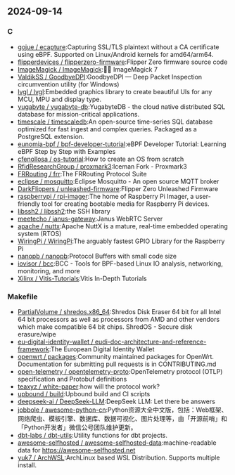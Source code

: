 ## 2024-09-14

### C

* [gojue / ecapture](https://github.com/gojue/ecapture):Capturing SSL/TLS plaintext without a CA certificate using eBPF. Supported on Linux/Android kernels for amd64/arm64.
* [flipperdevices / flipperzero-firmware](https://github.com/flipperdevices/flipperzero-firmware):Flipper Zero firmware source code
* [ImageMagick / ImageMagick](https://github.com/ImageMagick/ImageMagick):🧙‍♂️ ImageMagick 7
* [ValdikSS / GoodbyeDPI](https://github.com/ValdikSS/GoodbyeDPI):GoodbyeDPI — Deep Packet Inspection circumvention utility (for Windows)
* [lvgl / lvgl](https://github.com/lvgl/lvgl):Embedded graphics library to create beautiful UIs for any MCU, MPU and display type.
* [yugabyte / yugabyte-db](https://github.com/yugabyte/yugabyte-db):YugabyteDB - the cloud native distributed SQL database for mission-critical applications.
* [timescale / timescaledb](https://github.com/timescale/timescaledb):An open-source time-series SQL database optimized for fast ingest and complex queries. Packaged as a PostgreSQL extension.
* [eunomia-bpf / bpf-developer-tutorial](https://github.com/eunomia-bpf/bpf-developer-tutorial):eBPF Developer Tutorial: Learning eBPF Step by Step with Examples
* [cfenollosa / os-tutorial](https://github.com/cfenollosa/os-tutorial):How to create an OS from scratch
* [RfidResearchGroup / proxmark3](https://github.com/RfidResearchGroup/proxmark3):Iceman Fork - Proxmark3
* [FRRouting / frr](https://github.com/FRRouting/frr):The FRRouting Protocol Suite
* [eclipse / mosquitto](https://github.com/eclipse/mosquitto):Eclipse Mosquitto - An open source MQTT broker
* [DarkFlippers / unleashed-firmware](https://github.com/DarkFlippers/unleashed-firmware):Flipper Zero Unleashed Firmware
* [raspberrypi / rpi-imager](https://github.com/raspberrypi/rpi-imager):The home of Raspberry Pi Imager, a user-friendly tool for creating bootable media for Raspberry Pi devices.
* [libssh2 / libssh2](https://github.com/libssh2/libssh2):the SSH library
* [meetecho / janus-gateway](https://github.com/meetecho/janus-gateway):Janus WebRTC Server
* [apache / nuttx](https://github.com/apache/nuttx):Apache NuttX is a mature, real-time embedded operating system (RTOS)
* [WiringPi / WiringPi](https://github.com/WiringPi/WiringPi):The arguably fastest GPIO Library for the Raspberry Pi
* [nanopb / nanopb](https://github.com/nanopb/nanopb):Protocol Buffers with small code size
* [iovisor / bcc](https://github.com/iovisor/bcc):BCC - Tools for BPF-based Linux IO analysis, networking, monitoring, and more
* [Xilinx / Vitis-Tutorials](https://github.com/Xilinx/Vitis-Tutorials):Vitis In-Depth Tutorials

### Makefile

* [PartialVolume / shredos.x86_64](https://github.com/PartialVolume/shredos.x86_64):Shredos Disk Eraser 64 bit for all Intel 64 bit processors as well as processors from AMD and other vendors which make compatible 64 bit chips. ShredOS - Secure disk erasure/wipe
* [eu-digital-identity-wallet / eudi-doc-architecture-and-reference-framework](https://github.com/eu-digital-identity-wallet/eudi-doc-architecture-and-reference-framework):The European Digital Identity Wallet
* [openwrt / packages](https://github.com/openwrt/packages):Community maintained packages for OpenWrt. Documentation for submitting pull requests is in CONTRIBUTING.md
* [open-telemetry / opentelemetry-proto](https://github.com/open-telemetry/opentelemetry-proto):OpenTelemetry protocol (OTLP) specification and Protobuf definitions
* [teaxyz / white-paper](https://github.com/teaxyz/white-paper):how will the protocol work?
* [upbound / build](https://github.com/upbound/build):Upbound build and CI scripts
* [deepseek-ai / DeepSeek-LLM](https://github.com/deepseek-ai/DeepSeek-LLM):DeepSeek LLM: Let there be answers
* [jobbole / awesome-python-cn](https://github.com/jobbole/awesome-python-cn):Python资源大全中文版，包括：Web框架、网络爬虫、模板引擎、数据库、数据可视化、图片处理等，由「开源前哨」和「Python开发者」微信公号团队维护更新。
* [dbt-labs / dbt-utils](https://github.com/dbt-labs/dbt-utils):Utility functions for dbt projects.
* [awesome-selfhosted / awesome-selfhosted-data](https://github.com/awesome-selfhosted/awesome-selfhosted-data):machine-readable data for https://awesome-selfhosted.net
* [yuk7 / ArchWSL](https://github.com/yuk7/ArchWSL):ArchLinux based WSL Distribution. Supports multiple install.
